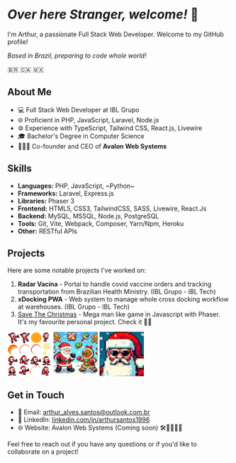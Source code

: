 # ***Over here Stranger, welcome!*** 👋

I'm Arthur, a passionate Full Stack Web Developer. Welcome to my GitHub profile!

_Based in Brazil, preparing to code whole world!_

🇧🇷 🇨🇦 🇲🇽 

## About Me

- 💻 Full Stack Web Developer at IBL Grupo
- 🌐 Proficient in PHP, JavaScript, Laravel, Node.js
- ⚙️ Experience with TypeScript, Tailwind CSS, React.js, Livewire
- 🎓 Bachelor's Degree in Computer Science
- 👨🏻‍💻 Co-founder and CEO of **Avalon Web Systems**

## Skills

- **Languages:** PHP, JavaScript, ~Python~
- **Frameworks:** Laravel, Express.js
- **Libraries:** Phaser 3
- **Frontend:** HTML5, CSS3, TailwindCSS, SASS, Livewire, React.Js
- **Backend:** MySQL, MSSQL, Node.js, PostgreSQL
- **Tools:** Git, Vite, Webpack, Composer, Yarn/Npm, Heroku
- **Other:** RESTful APIs

## Projects

Here are some notable projects I've worked on:

1. **Radar Vacina** - Portal to handle covid vaccine orders and tracking transportation from Brazilian Health Ministry. (IBL Grupo - IBL Tech)
2. **xDocking PWA** - Web system to manage whole cross docking workflow at warehouses. (IBL Grupo - IBL Tech)
3. [Save The Christmas](https://github.com/alvesarthur1996/SaveTheChristmasGame) - Mega man like game in Javascript with Phaser. It's my favourite personal project. Check it 🎅🏻
<div style="display:flex;gap:0.25rem;">
  <img src="https://raw.githubusercontent.com/alvesarthur1996/SaveTheChristmasGame/main/src/assets/sprites/characters/santa_claus/santa_claus.png" style="height:100px;width:100px;"/>
  <img src="https://raw.githubusercontent.com/alvesarthur1996/SaveTheChristmasGame/main/src/assets/images/loading_stages/gingermad_loading.jpeg" style="height:100px;width:100px;"/>
  <img src="https://raw.githubusercontent.com/alvesarthur1996/SaveTheChristmasGame/main/src/assets/images/santa_avatar.jpg" style="height:100px;width:100px;"/>
</div>

## Get in Touch

- 📧 Email: arthur_alves.santos@outlook.com.br
- 💼 LinkedIn: [linkedin.com/in/arthursantos1996](https://linkedin.com/in/arthursantos1996)
- 🌐 Website: Avalon Web Systems (Coming soon) 🛠️👷🏻‍♂️🚧

Feel free to reach out if you have any questions or if you'd like to collaborate on a project!
